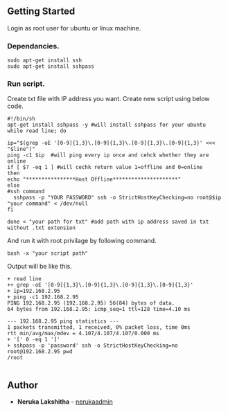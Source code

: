 

## Getting Started
Login as root user for ubuntu or linux machine.

### Dependancies.


```
sudo apt-get install ssh 
sudo apt-get install sshpass
```

### Run script.

Create txt file with IP address you want.
Create new script using below code.


```
#!/bin/sh
apt-get install sshpass -y #will install sshpass for your ubuntu
while read line; do

ip="$(grep -oE '[0-9]{1,3}\.[0-9]{1,3}\.[0-9]{1,3}\.[0-9]{1,3}' <<< "$line")"
ping -c1 $ip  #will ping every ip once and cehck whether they are  online
if [ $? -eq 1 ] #will cechk return value 1=offline and 0=online
then
echo "****************Host Offline*********************"
else
#ssh command
  sshpass -p "YOUR PASSWORD" ssh -o StrictHostKeyChecking=no root@$ip "your command" < /dev/null
fi

done < "your path for txt" #add path with ip address saved in txt without .txt extension
```


And run it with root privilage by following command.

```
bash -x "your script path"
```

Output will be like this.

```
+ read line
++ grep -oE '[0-9]{1,3}\.[0-9]{1,3}\.[0-9]{1,3}\.[0-9]{1,3}'
+ ip=192.168.2.95
+ ping -c1 192.168.2.95
PING 192.168.2.95 (192.168.2.95) 56(84) bytes of data.
64 bytes from 192.168.2.95: icmp_seq=1 ttl=128 time=4.10 ms

--- 192.168.2.95 ping statistics ---
1 packets transmitted, 1 received, 0% packet loss, time 0ms
rtt min/avg/max/mdev = 4.107/4.107/4.107/0.000 ms
+ '[' 0 -eq 1 ']'
+ sshpass -p 'password' ssh -o StrictHostKeyChecking=no root@192.168.2.95 pwd 
/root


```





## Author

* **Neruka Lakshitha**  - [nerukaadmin](https://github.com/nerukaadmin)
